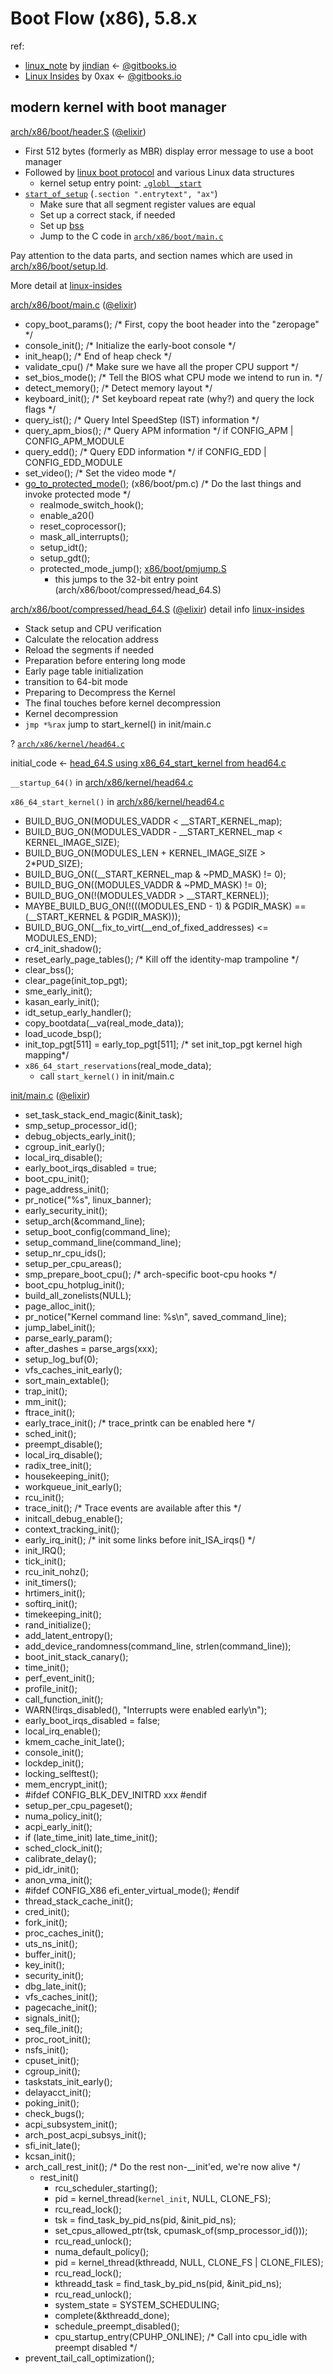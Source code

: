 # Boot Flow (x86), 5.8.x

ref:
- [linux_note](https://github.com/jindian/linux_note) by [jindian](https://github.com/jindian?tab=repositories) <- [@gitbooks.io](https://start_fjin.gitbooks.io/linux-note/content/)
- [Linux Insides](https://github.com/0xAX/linux-insides) by 0xax  <- [@gitbooks.io](https://0xax.gitbooks.io/linux-insides/content/Booting/)

## modern kernel with boot manager

[arch/x86/boot/header.S](https://github.com/torvalds/linux/blob/master/arch/x86/boot/header.S) ([@elixir](https://elixir.bootlin.com/linux/latest/source/arch/x86/boot/header.S))
- First 512 bytes (formerly as MBR) display error message to use a boot manager
- Followed by [linux boot protocol](https://www.kernel.org/doc/Documentation/x86/boot.txt) and various Linux data structures
    - kernel setup entry point: [`.globl _start`](https://github.com/torvalds/linux/blob/c9c9e6a49f8998e9334507378c08cc16cb3ec0e5/arch/x86/boot/header.S#L294)
- [`start_of_setup`](https://github.com/torvalds/linux/blob/c9c9e6a49f8998e9334507378c08cc16cb3ec0e5/arch/x86/boot/header.S#L584) (`.section ".entrytext", "ax"`)
    - Make sure that all segment register values are equal
    - Set up a correct stack, if needed
    - Set up [bss](https://en.wikipedia.org/wiki/.bss)
    - Jump to the C code in [`arch/x86/boot/main.c`](https://github.com/torvalds/linux/blob/master/arch/x86/boot/main.c)

Pay attention to the data parts, and section names which are used in [arch/x86/boot/setup.ld](https://github.com/torvalds/linux/blob/master/arch/x86/boot/setup.ld).

More detail at [linux-insides](https://0xax.gitbooks.io/linux-insides/content/Booting/linux-bootstrap-1.html)

[arch/x86/boot/main.c](https://github.com/torvalds/linux/blob/171d4ff79f965c1f164705ef0aaea102a6ad238b/arch/x86/boot/main.c#L134) ([@elixir](https://elixir.bootlin.com/linux/latest/source/arch/x86/boot/main.c))
- copy_boot_params(); /* First, copy the boot header into the "zeropage" */
- console_init();  /* Initialize the early-boot console */
- init_heap(); /* End of heap check */
- validate_cpu() /* Make sure we have all the proper CPU support */
- set_bios_mode(); /* Tell the BIOS what CPU mode we intend to run in. */
- detect_memory(); /* Detect memory layout */
- keyboard_init(); /* Set keyboard repeat rate (why?) and query the lock flags */
- query_ist(); /* Query Intel SpeedStep (IST) information */
- query_apm_bios(); /* Query APM information */ if CONFIG_APM | CONFIG_APM_MODULE
- query_edd(); /* Query EDD information */ if CONFIG_EDD | CONFIG_EDD_MODULE
- set_video(); /* Set the video mode */
- [go_to_protected_mode()](https://github.com/torvalds/linux/blob/v4.16/arch/x86/boot/pm.c); (x86/boot/pm.c) /* Do the last things and invoke protected mode */
	- realmode_switch_hook();
    - enable_a20()
    - reset_coprocessor();
    - mask_all_interrupts();
    - setup_idt();
	- setup_gdt();
	- protected_mode_jump(); [x86/boot/pmjump.S](https://github.com/torvalds/linux/blob/master/arch/x86/boot/pmjump.S)
        - this jumps to the 32-bit entry point (arch/x86/boot/compressed/head_64.S)

[arch/x86/boot/compressed/head_64.S](https://github.com/torvalds/linux/blob/master/arch/x86/boot/compressed/head_64.S) ([@elixir](https://elixir.bootlin.com/linux/latest/source/arch/x86/boot/compressed/head_64.S)) detail info [linux-insides](https://0xax.gitbooks.io/linux-insides/content/Booting/linux-bootstrap-4.html)
- Stack setup and CPU verification
- Calculate the relocation address
- Reload the segments if needed
- Preparation before entering long mode
- Early page table initialization
- transition to 64-bit mode
- Preparing to Decompress the Kernel
- The final touches before kernel decompression
- Kernel decompression
- `jmp *%rax` jump to start_kernel() in init/main.c

? [`arch/x86/kernel/head64.c`](https://github.com/torvalds/linux/blob/master/arch/x86/kernel/head64.c)

initial_code <- [head_64.S using x86_64_start_kernel from head64.c](https://elixir.bootlin.com/linux/latest/source/arch/x86/kernel/head_64.S#L265)

`__startup_64()` in [arch/x86/kernel/head64.c](https://github.com/torvalds/linux/blob/master/arch/x86/kernel/head64.c)

`x86_64_start_kernel()` in [arch/x86/kernel/head64.c](https://github.com/torvalds/linux/blob/master/arch/x86/kernel/head64.c)
- BUILD_BUG_ON(MODULES_VADDR < __START_KERNEL_map);
- BUILD_BUG_ON(MODULES_VADDR - __START_KERNEL_map < KERNEL_IMAGE_SIZE);
- BUILD_BUG_ON(MODULES_LEN + KERNEL_IMAGE_SIZE > 2*PUD_SIZE);
- BUILD_BUG_ON((__START_KERNEL_map & ~PMD_MASK) != 0);
- BUILD_BUG_ON((MODULES_VADDR & ~PMD_MASK) != 0);
- BUILD_BUG_ON(!(MODULES_VADDR > __START_KERNEL));
- MAYBE_BUILD_BUG_ON(!(((MODULES_END - 1) & PGDIR_MASK) == (__START_KERNEL & PGDIR_MASK)));
- BUILD_BUG_ON(__fix_to_virt(__end_of_fixed_addresses) <= MODULES_END);
- cr4_init_shadow();
- reset_early_page_tables(); /* Kill off the identity-map trampoline */
- clear_bss();
- clear_page(init_top_pgt);
- sme_early_init();
- kasan_early_init();
- idt_setup_early_handler();
- copy_bootdata(__va(real_mode_data));
- load_ucode_bsp();
- init_top_pgt[511] = early_top_pgt[511]; /* set init_top_pgt kernel high mapping*/
- `x86_64_start_reservations`(real_mode_data);
    - call `start_kernel()` in init/main.c

[init/main.c](https://github.com/torvalds/linux/blob/master/init/main.c) ([@elixir](https://elixir.bootlin.com/linux/latest/source/init/main.c))
- set_task_stack_end_magic(&init_task);
- smp_setup_processor_id();
- debug_objects_early_init();
- cgroup_init_early();
- local_irq_disable();
- early_boot_irqs_disabled = true;
- boot_cpu_init();
- page_address_init();
- pr_notice("%s", linux_banner);
- early_security_init();
- setup_arch(&command_line);
- setup_boot_config(command_line);
- setup_command_line(command_line);
- setup_nr_cpu_ids();
- setup_per_cpu_areas();
- smp_prepare_boot_cpu();	/* arch-specific boot-cpu hooks */
- boot_cpu_hotplug_init();
- build_all_zonelists(NULL);
- page_alloc_init();
- pr_notice("Kernel command line: %s\n", saved_command_line);
- jump_label_init();
- parse_early_param();
- after_dashes = parse_args(xxx);
- setup_log_buf(0);
- vfs_caches_init_early();
- sort_main_extable();
- trap_init();
- mm_init();
- ftrace_init();
- early_trace_init(); /* trace_printk can be enabled here */
- sched_init();
- preempt_disable();
- local_irq_disable();
- radix_tree_init();
- housekeeping_init();
- workqueue_init_early();
- rcu_init();
- trace_init(); /* Trace events are available after this */
- initcall_debug_enable();
- context_tracking_init();
- early_irq_init(); /* init some links before init_ISA_irqs() */
- init_IRQ();
- tick_init();
- rcu_init_nohz();
- init_timers();
- hrtimers_init();
- softirq_init();
- timekeeping_init();
- rand_initialize();
- add_latent_entropy();
- add_device_randomness(command_line, strlen(command_line));
- boot_init_stack_canary();
- time_init();
- perf_event_init();
- profile_init();
- call_function_init();
- WARN(!irqs_disabled(), "Interrupts were enabled early\n");
- early_boot_irqs_disabled = false;
- local_irq_enable();
- kmem_cache_init_late();
- console_init();
- lockdep_init();
- locking_selftest();
- mem_encrypt_init();
- #ifdef CONFIG_BLK_DEV_INITRD xxx #endif
- setup_per_cpu_pageset();
- numa_policy_init();
- acpi_early_init();
- if (late_time_init) late_time_init();
- sched_clock_init();
- calibrate_delay();
- pid_idr_init();
- anon_vma_init();
- #ifdef CONFIG_X86 efi_enter_virtual_mode(); #endif
- thread_stack_cache_init();
- cred_init();
- fork_init();
- proc_caches_init();
- uts_ns_init();
- buffer_init();
- key_init();
- security_init();
- dbg_late_init();
- vfs_caches_init();
- pagecache_init();
- signals_init();
- seq_file_init();
- proc_root_init();
- nsfs_init();
- cpuset_init();
- cgroup_init();
- taskstats_init_early();
- delayacct_init();
- poking_init();
- check_bugs();
- acpi_subsystem_init();
- arch_post_acpi_subsys_init();
- sfi_init_late();
- kcsan_init();
- arch_call_rest_init(); /* Do the rest non-__init'ed, we're now alive */
    - rest_init()
        - rcu_scheduler_starting();
        - pid = kernel_thread(`kernel_init`, NULL, CLONE_FS);
        - rcu_read_lock();
        - tsk = find_task_by_pid_ns(pid, &init_pid_ns);
        - set_cpus_allowed_ptr(tsk, cpumask_of(smp_processor_id()));
        - rcu_read_unlock();
        - numa_default_policy();
        - pid = kernel_thread(kthreadd, NULL, CLONE_FS | CLONE_FILES);
        - rcu_read_lock();
        - kthreadd_task = find_task_by_pid_ns(pid, &init_pid_ns);
        - rcu_read_unlock();
        - system_state = SYSTEM_SCHEDULING;
        - complete(&kthreadd_done);
        - schedule_preempt_disabled();
        - cpu_startup_entry(CPUHP_ONLINE); /* Call into cpu_idle with preempt disabled */
- prevent_tail_call_optimization();
